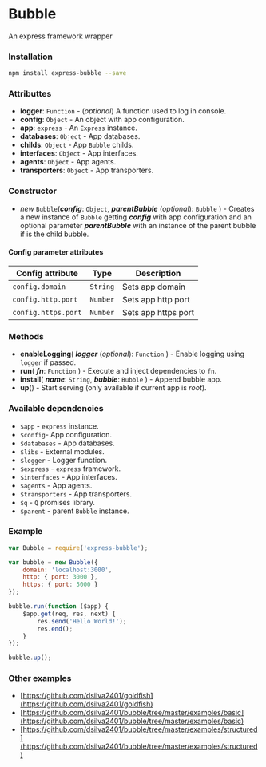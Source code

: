 Bubble
======

An express framework wrapper

### Installation
```bash
npm install express-bubble --save
```

### Attributtes
- **logger**: `Function` - (*optional*) A function used to log in console.
- **config**: `Object` - An object with app configuration.
- **app**: `express` - An `Express` instance.
- **databases**: `Object` - App databases.
- **childs**: `Object` - App `Bubble` childs.
- **interfaces**: `Object` - App interfaces.
- **agents**: `Object` - App agents.
- **transporters**: `Object` - App transporters.

### Constructor
- *new* `Bubble`(***config***: `Object`, ***parentBubble*** (*optional*): `Bubble` ) - Creates a new instance of `Bubble` getting ***config*** with app configuration and an optional parameter ***parentBubble*** with an instance of the parent bubble if is the child bubble.

#### Config parameter attributes

| Config attribute | Type | Description |
| --- | --- | --- |
| `config.domain` | `String` | Sets app domain |
| `config.http.port`| `Number` | Sets app http port |
| `config.https.port`| `Number` | Sets app https port |

### Methods 
- **enableLogging**( ***logger*** (*optional*): `Function` ) - Enable logging using `logger` if passed.
- **run**( ***fn***: `Function` ) - Execute and inject dependencies to `fn`.
- **install**( ***name***: `String`, ***bubble***: `Bubble`  ) - Append bubble app.
- **up**() - Start serving (only available if current app is *root*).

### Available dependencies
- `$app` - `express` instance.
- `$config`- App configuration.
- `$databases` - App databases.
- `$libs` - External modules.
- `$logger` - Logger function.
- `$express` - `express` framework.
- `$interfaces` - App interfaces.
- `$agents` - App agents.
- `$transporters` - App transporters.
- `$q` - `Q` promises library.
- `$parent` - parent `Bubble` instance.

### Example
```javascript
var Bubble = require('express-bubble');

var bubble = new Bubble({
	domain: 'localhost:3000',
	http: { port: 3000 },
	https: { port: 5000 }
});

bubble.run(function ($app) {
	$app.get(req, res, next) {
		res.send('Hello World!');
		res.end();
	}
});

bubble.up();
```

### Other examples
- [https://github.com/dsilva2401/goldfish](https://github.com/dsilva2401/goldfish)
- [https://github.com/dsilva2401/bubble/tree/master/examples/basic](https://github.com/dsilva2401/bubble/tree/master/examples/basic)
- [https://github.com/dsilva2401/bubble/tree/master/examples/structured](https://github.com/dsilva2401/bubble/tree/master/examples/structured)